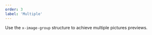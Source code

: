```yaml
---
order: 3
label: 'Multiple'
---
```


Use the `x-image-group` structure to achieve multiple pictures previews.
